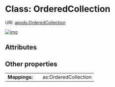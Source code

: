 
# Class: OrderedCollection



URI: [apods:OrderedCollection](https://activitypods.org/ns/core#OrderedCollection)


[![img](https://yuml.me/diagram/nofunky;dir:TB/class/[OrderedCollection])](https://yuml.me/diagram/nofunky;dir:TB/class/[OrderedCollection])

## Attributes


## Other properties

|  |  |  |
| --- | --- | --- |
| **Mappings:** | | as:OrderedCollection |